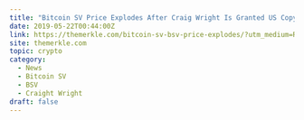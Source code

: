 ```yaml
---
title: "Bitcoin SV Price Explodes After Craig Wright Is Granted US Copyright Registrations for the Bitcoin Whitepaper and Code"
date: 2019-05-22T00:44:00Z
link: https://themerkle.com/bitcoin-sv-bsv-price-explodes/?utm_medium=RSS&utm_source=hune
site: themerkle.com
topic: crypto
category:
  - News
  - Bitcoin SV
  - BSV
  - Craight Wright
draft: false
---
```


